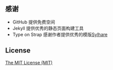 
## 感谢
- GitHub   提供免费空间
- Jekyll  提供优秀的静态页面构建工具
- Type on Strap 感谢作者提供优秀的模版[Sylhare](https://github.com/Sylhare)

## License

[The MIT License (MIT)](https://raw.githubusercontent.com/Sylhare/Type-on-Strap/master/LICENSE)
